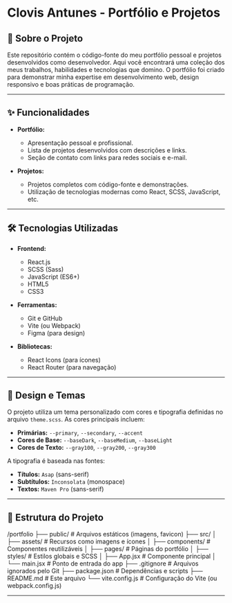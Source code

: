 # Clovis Antunes - Portfólio e Projetos

## 🚀 Sobre o Projeto

Este repositório contém o código-fonte do meu portfólio pessoal e projetos desenvolvidos como desenvolvedor. Aqui você encontrará uma coleção dos meus trabalhos, habilidades e tecnologias que domino. O portfólio foi criado para demonstrar minha expertise em desenvolvimento web, design responsivo e boas práticas de programação.

---

## ✨ Funcionalidades

- **Portfólio:**
  - Apresentação pessoal e profissional.
  - Lista de projetos desenvolvidos com descrições e links.
  - Seção de contato com links para redes sociais e e-mail.

- **Projetos:**
  - Projetos completos com código-fonte e demonstrações.
  - Utilização de tecnologias modernas como React, SCSS, JavaScript, etc.

---

## 🛠️ Tecnologias Utilizadas

- **Frontend:**
  - React.js
  - SCSS (Sass)
  - JavaScript (ES6+)
  - HTML5
  - CSS3

- **Ferramentas:**
  - Git e GitHub
  - Vite (ou Webpack)
  - Figma (para design)

- **Bibliotecas:**
  - React Icons (para ícones)
  - React Router (para navegação)

---

## 🎨 Design e Temas

O projeto utiliza um tema personalizado com cores e tipografia definidas no arquivo `theme.scss`. As cores principais incluem:

- **Primárias:** `--primary`, `--secondary`, `--accent`
- **Cores de Base:** `--baseDark`, `--baseMedium`, `--baseLight`
- **Cores de Texto:** `--gray100`, `--gray200`, `--gray300`

A tipografia é baseada nas fontes:
- **Títulos:** `Asap` (sans-serif)
- **Subtítulos:** `Inconsolata` (monospace)
- **Textos:** `Maven Pro` (sans-serif)

---

## 📂 Estrutura do Projeto
/portfolio
├── public/ # Arquivos estáticos (imagens, favicon)
├── src/
│ ├── assets/ # Recursos como imagens e ícones
│ ├── components/ # Componentes reutilizáveis
│ ├── pages/ # Páginas do portfólio
│ ├── styles/ # Estilos globais e SCSS
│ ├── App.jsx # Componente principal
│ └── main.jsx # Ponto de entrada do app
├── .gitignore # Arquivos ignorados pelo Git
├── package.json # Dependências e scripts
├── README.md # Este arquivo
└── vite.config.js # Configuração do Vite (ou webpack.config.js)


---
